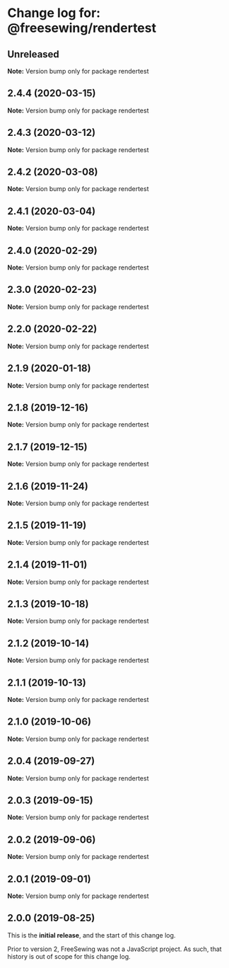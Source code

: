 # Change log for: @freesewing/rendertest


## Unreleased

**Note:** Version bump only for package rendertest


## 2.4.4 (2020-03-15)

**Note:** Version bump only for package rendertest


## 2.4.3 (2020-03-12)

**Note:** Version bump only for package rendertest


## 2.4.2 (2020-03-08)

**Note:** Version bump only for package rendertest


## 2.4.1 (2020-03-04)

**Note:** Version bump only for package rendertest


## 2.4.0 (2020-02-29)

**Note:** Version bump only for package rendertest


## 2.3.0 (2020-02-23)

**Note:** Version bump only for package rendertest


## 2.2.0 (2020-02-22)

**Note:** Version bump only for package rendertest


## 2.1.9 (2020-01-18)

**Note:** Version bump only for package rendertest


## 2.1.8 (2019-12-16)

**Note:** Version bump only for package rendertest


## 2.1.7 (2019-12-15)

**Note:** Version bump only for package rendertest


## 2.1.6 (2019-11-24)

**Note:** Version bump only for package rendertest


## 2.1.5 (2019-11-19)

**Note:** Version bump only for package rendertest


## 2.1.4 (2019-11-01)

**Note:** Version bump only for package rendertest


## 2.1.3 (2019-10-18)

**Note:** Version bump only for package rendertest


## 2.1.2 (2019-10-14)

**Note:** Version bump only for package rendertest


## 2.1.1 (2019-10-13)

**Note:** Version bump only for package rendertest


## 2.1.0 (2019-10-06)

**Note:** Version bump only for package rendertest


## 2.0.4 (2019-09-27)

**Note:** Version bump only for package rendertest


## 2.0.3 (2019-09-15)

**Note:** Version bump only for package rendertest


## 2.0.2 (2019-09-06)

**Note:** Version bump only for package rendertest


## 2.0.1 (2019-09-01)

**Note:** Version bump only for package rendertest




## 2.0.0 (2019-08-25)

This is the **initial release**, and the start of this change log.

Prior to version 2, FreeSewing was not a JavaScript project.
As such, that history is out of scope for this change log.

